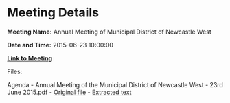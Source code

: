 # Meeting Details

**Meeting Name:** Annual Meeting of Municipal District of Newcastle West

**Date and Time:** 2015-06-23 10:00:00

**[Link to Meeting](https://www.limerick.ie/council/whats-on/annual-meeting-municipal-district-newcastle-west)**

Files: 

Agenda - Annual Meeting of the Municipal District of Newcastle West - 23rd June 2015.pdf - [Original file](https://www.limerick.ie/sites/default/files/media/documents/2017-06/Agenda%20-%20Annual%20Meeting%20of%20the%20Municipal%20District%20of%20Newcastle%20West%20-%2023rd%20June%202015.pdf) - [Extracted text](./Agenda%20-%20Annual%20Meeting%20of%20the%20Municipal%20District%20of%20Newcastle%20West%20-%2023rd%20June%202015.md)

